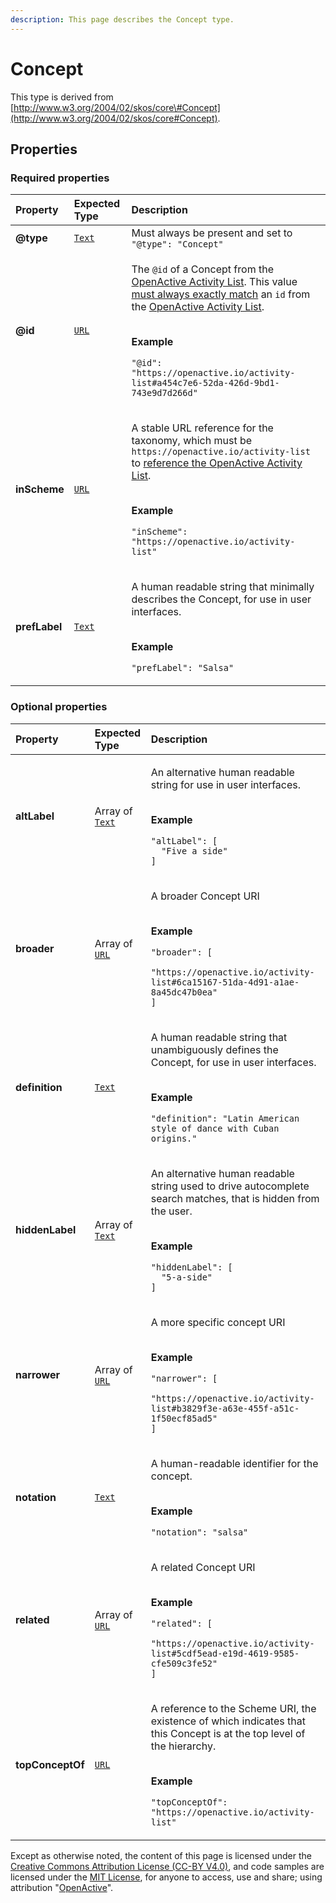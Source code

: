 ```yaml
---
description: This page describes the Concept type.
---
```


# Concept

This type is derived from [http://www.w3.org/2004/02/skos/core\#Concept](http://www.w3.org/2004/02/skos/core#Concept).

## **Properties**

### **Required properties**

<table>
  <thead>
    <tr>
      <th style="text-align:left">Property</th>
      <th style="text-align:left">Expected Type</th>
      <th style="text-align:left">Description</th>
    </tr>
  </thead>
  <tbody>
    <tr>
      <td style="text-align:left"><b>@type</b>
      </td>
      <td style="text-align:left"> <a href="https://schema.org/Text"><code>Text</code></a>
      </td>
      <td style="text-align:left">Must always be present and set to <code>&quot;@type&quot;: &quot;Concept&quot;</code>
      </td>
    </tr>
    <tr>
      <td style="text-align:left"><b>@id</b>
      </td>
      <td style="text-align:left"> <a href="https://schema.org/URL"><code>URL</code></a>
      </td>
      <td style="text-align:left">
        <p>The <code>@id</code> of a Concept from the <a href="https://github.com/openactive/activity-list">OpenActive Activity List</a>.
          This value <a href="https://developer.openactive.io/publishing-data/activity-list-references">must always exactly match</a> an <code>id</code> from
          the <a href="https://github.com/openactive/activity-list">OpenActive Activity List</a>.</p>
        <p>
          <br /><b>Example</b>
        </p>
        <p><code>&quot;@id&quot;: &quot;https://openactive.io/activity-list#a454c7e6-52da-426d-9bd1-743e9d7d266d&quot;</code>
        </p>
      </td>
    </tr>
    <tr>
      <td style="text-align:left"><b>inScheme</b>
      </td>
      <td style="text-align:left"> <a href="https://schema.org/URL"><code>URL</code></a>
      </td>
      <td style="text-align:left">
        <p>A stable URL reference for the taxonomy, which must be <code>https://openactive.io/activity-list</code> to
          <a
          href="https://developer.openactive.io/publishing-data/activity-list-references">reference the OpenActive Activity List</a>.</p>
        <p>
          <br /><b>Example</b>
        </p>
        <p><code>&quot;inScheme&quot;: &quot;https://openactive.io/activity-list&quot;</code>
        </p>
      </td>
    </tr>
    <tr>
      <td style="text-align:left"><b>prefLabel</b>
      </td>
      <td style="text-align:left"> <a href="https://schema.org/Text"><code>Text</code></a>
      </td>
      <td style="text-align:left">
        <p>A human readable string that minimally describes the Concept, for use
          in user interfaces.</p>
        <p>
          <br /><b>Example</b>
        </p>
        <p><code>&quot;prefLabel&quot;: &quot;Salsa&quot;</code>
        </p>
      </td>
    </tr>
  </tbody>
</table>

### **Optional properties**

<table>
  <thead>
    <tr>
      <th style="text-align:left">Property</th>
      <th style="text-align:left">Expected Type</th>
      <th style="text-align:left">Description</th>
    </tr>
  </thead>
  <tbody>
    <tr>
      <td style="text-align:left"><b>altLabel</b>
      </td>
      <td style="text-align:left">Array of <a href="https://schema.org/Text"><code>Text</code></a>
      </td>
      <td style="text-align:left">
        <p>An alternative human readable string for use in user interfaces.</p>
        <p>
          <br /><b>Example</b>
        </p>
        <p><code>&quot;altLabel&quot;: [<br />  &quot;Five a side&quot;<br />]</code>
        </p>
      </td>
    </tr>
    <tr>
      <td style="text-align:left"><b>broader</b>
      </td>
      <td style="text-align:left">Array of <a href="https://schema.org/URL"><code>URL</code></a>
      </td>
      <td style="text-align:left">
        <p>A broader Concept URI</p>
        <p>
          <br /><b>Example</b>
        </p>
        <p><code>&quot;broader&quot;: [<br />  &quot;https://openactive.io/activity-list#6ca15167-51da-4d91-a1ae-8a45dc47b0ea&quot;<br />]</code>
        </p>
      </td>
    </tr>
    <tr>
      <td style="text-align:left"><b>definition</b>
      </td>
      <td style="text-align:left"> <a href="https://schema.org/Text"><code>Text</code></a>
      </td>
      <td style="text-align:left">
        <p>A human readable string that unambiguously defines the Concept, for use
          in user interfaces.</p>
        <p>
          <br /><b>Example</b>
        </p>
        <p><code>&quot;definition&quot;: &quot;Latin American style of dance with Cuban origins.&quot;</code>
        </p>
      </td>
    </tr>
    <tr>
      <td style="text-align:left"><b>hiddenLabel</b>
      </td>
      <td style="text-align:left">Array of <a href="https://schema.org/Text"><code>Text</code></a>
      </td>
      <td style="text-align:left">
        <p>An alternative human readable string used to drive autocomplete search
          matches, that is hidden from the user.</p>
        <p>
          <br /><b>Example</b>
        </p>
        <p><code>&quot;hiddenLabel&quot;: [<br />  &quot;5-a-side&quot;<br />]</code>
        </p>
      </td>
    </tr>
    <tr>
      <td style="text-align:left"><b>narrower</b>
      </td>
      <td style="text-align:left">Array of <a href="https://schema.org/URL"><code>URL</code></a>
      </td>
      <td style="text-align:left">
        <p>A more specific concept URI</p>
        <p>
          <br /><b>Example</b>
        </p>
        <p><code>&quot;narrower&quot;: [<br />  &quot;https://openactive.io/activity-list#b3829f3e-a63e-455f-a51c-1f50ecf85ad5&quot;<br />]</code>
        </p>
      </td>
    </tr>
    <tr>
      <td style="text-align:left"><b>notation</b>
      </td>
      <td style="text-align:left"> <a href="https://schema.org/Text"><code>Text</code></a>
      </td>
      <td style="text-align:left">
        <p>A human-readable identifier for the concept.</p>
        <p>
          <br /><b>Example</b>
        </p>
        <p><code>&quot;notation&quot;: &quot;salsa&quot;</code>
        </p>
      </td>
    </tr>
    <tr>
      <td style="text-align:left"><b>related</b>
      </td>
      <td style="text-align:left">Array of <a href="https://schema.org/URL"><code>URL</code></a>
      </td>
      <td style="text-align:left">
        <p>A related Concept URI</p>
        <p>
          <br /><b>Example</b>
        </p>
        <p><code>&quot;related&quot;: [<br />  &quot;https://openactive.io/activity-list#5cdf5ead-e19d-4619-9585-cfe509c3fe52&quot;<br />]</code>
        </p>
      </td>
    </tr>
    <tr>
      <td style="text-align:left"><b>topConceptOf</b>
      </td>
      <td style="text-align:left"> <a href="https://schema.org/URL"><code>URL</code></a>
      </td>
      <td style="text-align:left">
        <p>A reference to the Scheme URI, the existence of which indicates that this
          Concept is at the top level of the hierarchy.</p>
        <p>
          <br /><b>Example</b>
        </p>
        <p><code>&quot;topConceptOf&quot;: &quot;https://openactive.io/activity-list&quot;</code>
        </p>
      </td>
    </tr>
  </tbody>
</table>

Except as otherwise noted, the content of this page is licensed under the [Creative Commons Attribution License \(CC-BY V4.0\)](https://creativecommons.org/licenses/by/4.0/), and code samples are licensed under the [MIT License](https://opensource.org/licenses/MIT), for anyone to access, use and share; using attribution "[OpenActive](https://www.openactive.io/)".

